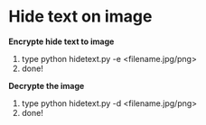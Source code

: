 # Hide text on image

**Encrypte hide text to image**
1. type python hidetext.py -e <filename.jpg/png> <text random>
2. done!

**Decrypte the image**
1. type python hidetext.py -d <filename.jpg/png>
2. done!
